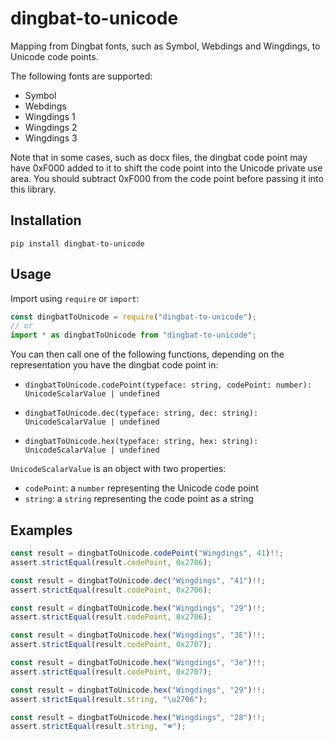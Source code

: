 # dingbat-to-unicode

Mapping from Dingbat fonts, such as Symbol, Webdings and Wingdings, to Unicode code points.

The following fonts are supported:

* Symbol
* Webdings
* Wingdings 1
* Wingdings 2
* Wingdings 3

Note that in some cases, such as docx files,
the dingbat code point may have 0xF000 added to it to shift the code point into the Unicode private use area.
You should subtract 0xF000 from the code point before passing it into this library.

## Installation

    pip install dingbat-to-unicode

## Usage

Import using `require` or `import`:

```javascript
const dingbatToUnicode = require("dingbat-to-unicode");
// or
import * as dingbatToUnicode from "dingbat-to-unicode";
```

You can then call one of the following functions, depending on the representation you have the dingbat code point in:

* `dingbatToUnicode.codePoint(typeface: string, codePoint: number): UnicodeScalarValue | undefined`

* `dingbatToUnicode.dec(typeface: string, dec: string): UnicodeScalarValue | undefined`

* `dingbatToUnicode.hex(typeface: string, hex: string): UnicodeScalarValue | undefined`

`UnicodeScalarValue` is an object with two properties:

* `codePoint`: a `number` representing the Unicode code point
* `string`: a `string` representing the code point as a string

## Examples

```javascript
const result = dingbatToUnicode.codePoint("Wingdings", 41)!!;
assert.strictEqual(result.codePoint, 0x2706);
```

```javascript
const result = dingbatToUnicode.dec("Wingdings", "41")!!;
assert.strictEqual(result.codePoint, 0x2706);
```

```javascript
const result = dingbatToUnicode.hex("Wingdings", "29")!!;
assert.strictEqual(result.codePoint, 0x2706);
```

```javascript
const result = dingbatToUnicode.hex("Wingdings", "3E")!!;
assert.strictEqual(result.codePoint, 0x2707);
```

```javascript
const result = dingbatToUnicode.hex("Wingdings", "3e")!!;
assert.strictEqual(result.codePoint, 0x2707);
```

```javascript
const result = dingbatToUnicode.hex("Wingdings", "29")!!;
assert.strictEqual(result.string, "\u2706");
```

```javascript
const result = dingbatToUnicode.hex("Wingdings", "28")!!;
assert.strictEqual(result.string, "🕿");
```
